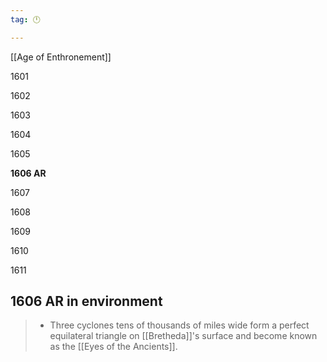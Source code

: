 ```yaml
---
tag: 🕛

---
```

[[Age of Enthronement]]


1601

1602

1603

1604

1605

**1606 AR**

1607

1608

1609

1610

1611



## 1606 AR in environment

>  - Three cyclones tens of thousands of miles wide form a perfect equilateral triangle on [[Bretheda]]'s surface and become known as the [[Eyes of the Ancients]].






